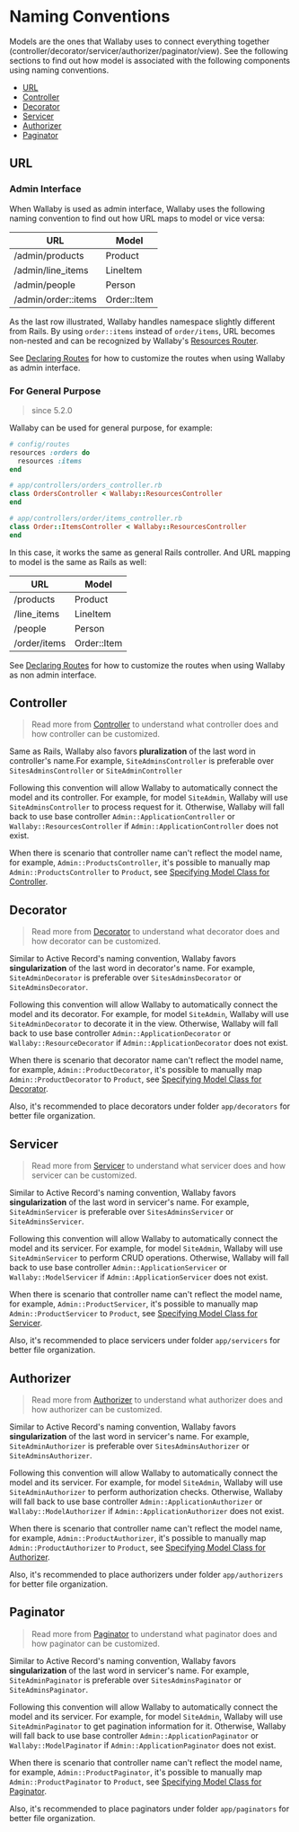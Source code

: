 # Naming Conventions

Models are the ones that Wallaby uses to connect everything together (controller/decorator/servicer/authorizer/paginator/view). See the following sections to find out how model is associated with the following components using naming conventions.

- [URL](#url)
- [Controller](#controller)
- [Decorator](#decorator)
- [Servicer](#servicer)
- [Authorizer](#authorizer)
- [Paginator](#paginator)

## URL

### Admin Interface

When Wallaby is used as admin interface, Wallaby uses the following naming convention to find out how URL maps to model or vice versa:

| URL                 | Model       |
| ------------------- | ----------- |
| /admin/products     | Product     |
| /admin/line_items   | LineItem    |
| /admin/people       | Person      |
| /admin/order::items | Order::Item |

As the last row illustrated, Wallaby handles namespace slightly different from Rails. By using `order::items` instead of `order/items`, URL becomes non-nested and can be recognized by Wallaby's [Resources Router](https://www.rubydoc.info/gems/wallaby/Wallaby/ResourcesRouter).

See [Declaring Routes](route.md#for-admin-interface) for how to customize the routes when using Wallaby as admin interface.

### For General Purpose

> since 5.2.0

Wallaby can be used for general purpose, for example:

```ruby
# config/routes
resources :orders do
  resources :items
end
```

```ruby
# app/controllers/orders_controller.rb
class OrdersController < Wallaby::ResourcesController
end

# app/controllers/order/items_controller.rb
class Order::ItemsController < Wallaby::ResourcesController
end
```

In this case, it works the same as general Rails controller. And URL mapping to model is the same as Rails as well:

| URL           | Model       |
| ------------- | ----------- |
| /products     | Product     |
| /line_items   | LineItem    |
| /people       | Person      |
| /order/items  | Order::Item |

See [Declaring Routes](route.md#for-non-admin-interface) for how to customize the routes when using Wallaby as non admin interface.

## Controller

> Read more from [Controller](controller.md) to understand what controller does and how controller can be customized.

Same as Rails, Wallaby also favors **pluralization** of the last word in controller's name.For example, `SiteAdminsController` is preferable over `SitesAdminsController` or `SiteAdminController`

Following this convention will allow Wallaby to automatically connect the model and its controller. For example, for model `SiteAdmin`, Wallaby will use `SiteAdminsController` to process request for it. Otherwise, Wallaby will fall back to use base controller `Admin::ApplicationController` or `Wallaby::ResourcesController` if `Admin::ApplicationController` does not exist.

When there is scenario that controller name can't reflect the model name, for example, `Admin::ProductsController`, it's possible to manually map `Admin::ProductsController` to `Product`, see [Specifying Model Class for Controller](controller.md#model_class).

## Decorator

> Read more from [Decorator](decorator.md) to understand what decorator does and how decorator can be customized.

Similar to Active Record's naming convention, Wallaby favors **singularization** of the last word in decorator's name. For example, `SiteAdminDecorator` is preferable over `SitesAdminsDecorator` or `SiteAdminsDecorator`.

Following this convention will allow Wallaby to automatically connect the model and its decorator. For example, for model `SiteAdmin`, Wallaby will use `SiteAdminDecorator` to decorate it in the view. Otherwise, Wallaby will fall back to use base controller `Admin::ApplicationDecorator` or `Wallaby::ResourceDecorator` if `Admin::ApplicationDecorator` does not exist.

When there is scenario that decorator name can't reflect the model name, for example, `Admin::ProductDecorator`, it's possible to manually map `Admin::ProductDecorator` to `Product`, see [Specifying Model Class for Decorator](decorator.md#model_class).

Also, it's recommended to place decorators under folder `app/decorators` for better file organization.

## Servicer

> Read more from [Servicer](servicer.md) to understand what servicer does and how servicer can be customized.

Similar to Active Record's naming convention, Wallaby favors **singularization** of the last word in servicer's name. For example, `SiteAdminServicer` is preferable over `SitesAdminsServicer` or `SiteAdminsServicer`.

Following this convention will allow Wallaby to automatically connect the model and its servicer. For example, for model `SiteAdmin`, Wallaby will use `SiteAdminServicer` to perform CRUD operations. Otherwise, Wallaby will fall back to use base controller `Admin::ApplicationServicer` or `Wallaby::ModelServicer` if `Admin::ApplicationServicer` does not exist.

When there is scenario that controller name can't reflect the model name, for example, `Admin::ProductServicer`, it's possible to manually map `Admin::ProductServicer` to `Product`, see [Specifying Model Class for Servicer](servicer.md#model_class).

Also, it's recommended to place servicers under folder `app/servicers` for better file organization.

## Authorizer

> Read more from [Authorizer](authorizer.md) to understand what authorizer does and how authorizer can be customized.

Similar to Active Record's naming convention, Wallaby favors **singularization** of the last word in servicer's name. For example, `SiteAdminAuthorizer` is preferable over `SitesAdminsAuthorizer` or `SiteAdminsAuthorizer`.

Following this convention will allow Wallaby to automatically connect the model and its servicer. For example, for model `SiteAdmin`, Wallaby will use `SiteAdminAuthorizer` to perform authorization checks. Otherwise, Wallaby will fall back to use base controller `Admin::ApplicationAuthorizer` or `Wallaby::ModelAuthorizer` if `Admin::ApplicationAuthorizer` does not exist.

When there is scenario that controller name can't reflect the model name, for example, `Admin::ProductAuthorizer`, it's possible to manually map `Admin::ProductAuthorizer` to `Product`, see [Specifying Model Class for Authorizer](authorizer.md#model_class).

Also, it's recommended to place authorizers under folder `app/authorizers` for better file organization.

## Paginator

> Read more from [Paginator](paginator.md) to understand what paginator does and how paginator can be customized.

Similar to Active Record's naming convention, Wallaby favors **singularization** of the last word in servicer's name. For example, `SiteAdminPaginator` is preferable over `SitesAdminsPaginator` or `SiteAdminsPaginator`.

Following this convention will allow Wallaby to automatically connect the model and its servicer. For example, for model `SiteAdmin`, Wallaby will use `SiteAdminPaginator` to get pagination information for it. Otherwise, Wallaby will fall back to use base controller `Admin::ApplicationPaginator` or `Wallaby::ModelPaginator` if `Admin::ApplicationPaginator` does not exist.

When there is scenario that controller name can't reflect the model name, for example, `Admin::ProductPaginator`, it's possible to manually map `Admin::ProductPaginator` to `Product`, see [Specifying Model Class for Paginator](paginator.md#model_class).

Also, it's recommended to place paginators under folder `app/paginators` for better file organization.

